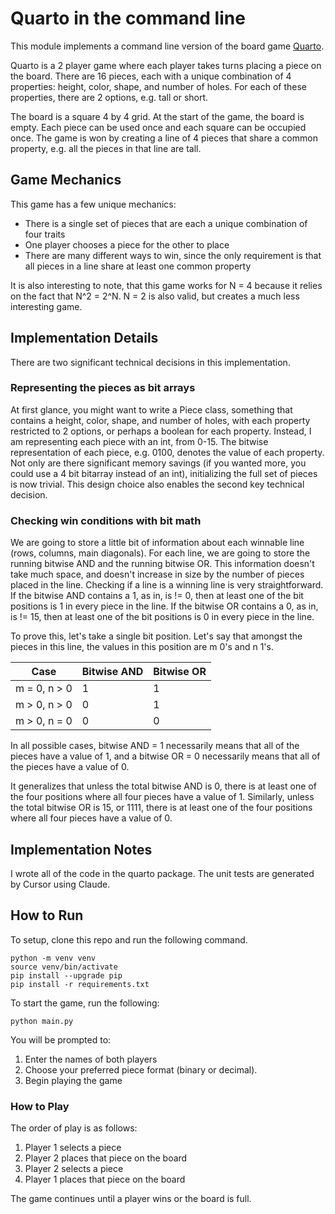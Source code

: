 # Quarto in the command line

This module implements a command line version of the board game [Quarto](https://en.wikipedia.org/wiki/Quarto_(board_game)).

Quarto is a 2 player game where each player takes turns placing a piece on the board. There are 16 pieces, each with a unique combination of 4 properties: height, color, shape, and number of holes. For each of these properties, there are 2 options, e.g. tall or short.

The board is a square 4 by 4 grid. At the start of the game, the board is empty. Each piece can be used once and each square can be occupied once. The game is won by creating a line of 4 pieces that share a common property, e.g. all the pieces in that line are tall.

## Game Mechanics

This game has a few unique mechanics:
- There is a single set of pieces that are each a unique combination of four traits
- One player chooses a piece for the other to place
- There are many different ways to win, since the only requirement is that all pieces in a line share at least one common property

It is also interesting to note, that this game works for N = 4 because it relies on the fact that N^2 = 2^N. N = 2 is also valid, but creates a much less interesting game.

## Implementation Details
There are two significant technical decisions in this implementation.

### Representing the pieces as bit arrays
At first glance, you might want to write a Piece class, something that contains a height, color, shape, and number of holes, with each property restricted to 2 options, or perhaps a boolean for each property. Instead, I am representing each piece with an int, from 0-15. The bitwise representation of each piece, e.g. 0100, denotes the value of each property. Not only are there significant memory savings (if you wanted more, you could use a 4 bit bitarray instead of an int), initializing the full set of pieces is now trivial. This design choice also enables the second key technical decision.

### Checking win conditions with bit math
We are going to store a little bit of information about each winnable line (rows, columns, main diagonals). For each line, we are going to store the running bitwise AND and the running bitwise OR. This information doesn't take much space, and doesn't increase in size by the number of pieces placed in the line. Checking if a line is a winning line is very straightforward. If the bitwise AND contains a 1, as in, is != 0, then at least one of the bit positions is 1 in every piece in the line. If the bitwise OR contains a 0, as in, is != 15, then at least one of the bit positions is 0 in every piece in the line.

To prove this, let's take a single bit position. Let's say that amongst the pieces in this line, the values in this position are m 0's and n 1's.

| Case           | Bitwise AND | Bitwise OR |
|----------------|-------------|------------|
| m = 0, n > 0   | 1           | 1          |
| m > 0, n > 0   | 0           | 1          |
| m > 0, n = 0   | 0           | 0          |

In all possible cases, bitwise AND = 1 necessarily means that all of the pieces have a value of 1, and a bitwise OR = 0 necessarily means that all of the pieces have a value of 0. 

It generalizes that unless the total bitwise AND is 0, there is at least one of the four positions where all four pieces have a value of 1. Similarly, unless the total bitwise OR is 15, or 1111, there is at least one of the four positions where all four pieces have a value of 0.


## Implementation Notes
I wrote all of the code in the quarto package. The unit tests are generated by Cursor using Claude.

## How to Run
To setup, clone this repo and run the following command.
```
python -m venv venv
source venv/bin/activate
pip install --upgrade pip
pip install -r requirements.txt
```

To start the game, run the following:
```
python main.py
```

You will be prompted to:
1. Enter the names of both players
2. Choose your preferred piece format (binary or decimal).
3. Begin playing the game

### How to Play

The order of play is as follows:
1. Player 1 selects a piece
2. Player 2 places that piece on the board
3. Player 2 selects a piece
4. Player 1 places that piece on the board

The game continues until a player wins or the board is full.


